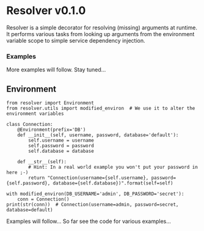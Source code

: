 # Resolver v0.1.0

Resolver is a simple decorator for resolving (missing) arguments at runtime.
It performs various tasks from looking up arguments from the environment variable scope to simple service dependency injection.

### Examples

More examples will follow. Stay tuned...

## Environment

    from resolver import Environment
    from resolver.utils import modified_environ  # We use it to alter the environment variables

    class Connection:
        @Environment(prefix='DB')
        def __init__(self, username, password, database='default'):
            self.username = username
            self.password = password
            self.database = database

        def __str__(self):
            # Hint: In a real world example you won't put your password in here ;-)
            return "Connection(username={self.username}, password={self.password}, database={self.database})".format(self=self)

    with modified_environ(DB_USERNAME='admin', DB_PASSWORD='secret'):
        conn = Connection()
    print(str(conn))  # Connection(username=admin, password=secret, database=default)




Examples will follow...
So far see the code for various examples...
